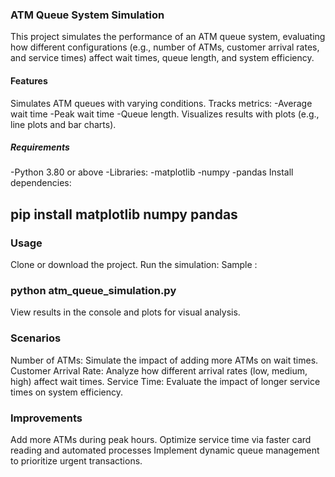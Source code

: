 
### ATM Queue System Simulation
This project simulates the performance of an ATM queue system, evaluating how different configurations (e.g., number of ATMs, customer arrival rates, and service times) affect wait times, queue length, and system efficiency.
#### Features
Simulates ATM queues with varying conditions.
Tracks metrics:
-Average wait time
-Peak wait time
-Queue length.
Visualizes results with plots (e.g., line plots and bar charts).
##### Requirements
-Python 3.80 or above 
-Libraries: 
-matplotlib
-numpy
-pandas
Install dependencies:
## pip install matplotlib numpy pandas
### Usage
Clone or download the project.
Run the simulation:
Sample :
 ###  python atm_queue_simulation.py
View results in the console and plots for visual analysis.
### Scenarios
Number of ATMs: Simulate the impact of adding more ATMs on wait times.
Customer Arrival Rate: Analyze how different arrival rates (low, medium, high) affect wait times.
Service Time: Evaluate the impact of longer service times on system efficiency.
### Improvements
Add more ATMs during peak hours.
Optimize service time via faster card reading and automated processes
Implement dynamic queue management to prioritize urgent transactions.
